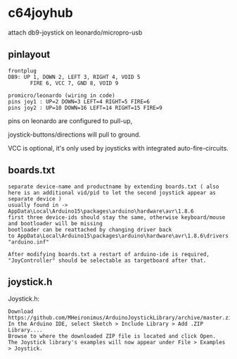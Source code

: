 # c64joyhub

attach db9-joystick on leonardo/micropro-usb

## pinlayout

    frontplug
    DB9: UP 1, DOWN 2, LEFT 3, RIGHT 4, VOID 5
           FIRE 6, VCC 7, GND 8, VOID 9

    promicro/leonardo (wiring in code)
    pins joy1 : UP=2 DOWN=3 LEFT=4 RIGHT=5 FIRE=6
    pins joy2 : UP=10 DOWN=16 LEFT=14 RIGHT=15 FIRE=9

pins on leonardo are configured to pull-up,

joystick-buttons/directions will pull to ground.

VCC is optional, it's only used by joysticks with integrated auto-fire-circuits.

## boards.txt

    separate device-name and productname by extending boards.txt ( also here is an additional vid/pid to let the second joystick appear as separate device )
    usually found in -> AppData\Local\Arduino15\packages\arduino\hardware\avr\1.8.6
    first three device-ids should stay the same, otherwise keyboard/mouse and bootloader will be missing
    bootloader can be reattached by changing driver back
    to AppData\Local\Arduino15\packages\arduino\hardware\avr\1.8.6\drivers "arduino.inf"
    
    After modifying boards.txt a restart of arduino-ide is required,
    "JoyController" should be selectable as targetboard after that.

## joystick.h

Joystick.h:

    Download https://github.com/MHeironimus/ArduinoJoystickLibrary/archive/master.zip
    In the Arduino IDE, select Sketch > Include Library > Add .ZIP Library....
    Browse to where the downloaded ZIP file is located and click Open.
    The Joystick library's examples will now appear under File > Examples > Joystick.
